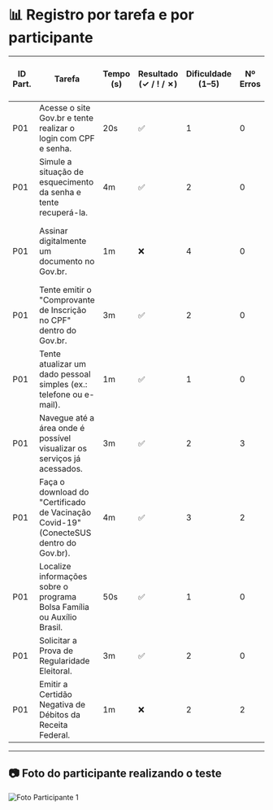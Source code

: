 # 📊 Registro por tarefa e por participante

| ID Part. | Tarefa | Tempo (s) | Resultado (✓ / ! / ✗) | Dificuldade (1–5) | Nº Erros | Nº Pedidos de Ajuda | Observações |
|----------|--------|-----------|------------------------|-------------------|----------|---------------------|-------------|
| P01      | Acesse o site Gov.br e tente realizar o login com CPF e senha.     |   20s       |       ✅                 |  1    |  0        |     0                |    -         |
| P01      | Simule a situação de esquecimento da senha e tente recuperá-la.     |   4m       |      ✅                  |       2            |     0     |           1          |        -     |
| P01      | Assinar digitalmente um documento no Gov.br.     |     1m      |     ❌                   |  4                 |   0       |        0             |  Gov exige nivel de conta mais alta para assinatura eletrônica           |
| P01      | Tente emitir o "Comprovante de Inscrição no CPF" dentro do Gov.br.     |    3m       |         ✅               |     2              |    0      |        0             |      -       |
| P01      | Tente atualizar um dado pessoal simples (ex.: telefone ou e-mail).     |     1m      |        ✅                |      1             |     0     |            0         |      -       |
| P01      | Navegue até a área onde é possível visualizar os serviços já acessados.     |     3m      |      ✅                  |  2                 |     3     |           0          |  -           |
| P01      | Faça o download do "Certificado de Vacinação Covid-19" (ConecteSUS dentro do Gov.br).    |     4m      |     ✅                   |          3         |    2      |         1            |   Site carrega infitamente ao acessar as vacinas          |
| P01      | Localize informações sobre o programa Bolsa Família ou Auxílio Brasil.     |  50s         |         ✅               |    1               |     0     |           0          |    -         |
| P01      | Solicitar a Prova de Regularidade Eleitoral.     |      3m     |        ✅                |       2            |    0      |        2             |      -       |
| P01      | Emitir a Certidão Negativa de Débitos da Receita Federal.   |      1m     |        ❌                |      2             |     2     |             0        |    Gov exige nivel de conta mais alta para essa função         |

---

## 📷 Foto do participante realizando o teste

![Foto Participante 1]() 
